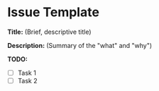 # Issue Template

**Title:** (Brief, descriptive title)

**Description:** (Summary of the "what" and "why")

**TODO:**
- [ ] Task 1
- [ ] Task 2